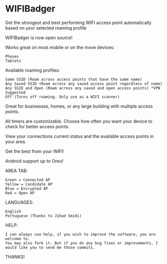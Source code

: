 # WIFIBadger
Get the strongest and best performing WIFI access point automatically based on your selected roaming profile

WIFIBadger is now open source!

Works great on most mobile or on the move devices:

    Phones
    Tablets

Available roaming profiles:

    Same SSID (Roam across access points that have the same name)
    Any Saved SSID (Roam across any saved access point regardless of name)
    Any SSID and Open (Roam across any saved and open access points) *VPN Suggested
    Off (Turns off roaming. Only use as a WIFI scanner)

Great for businesses, homes, or any large building with multiple access points.

All timers are customizable. Choose how often you want your device to check for better access points.

View your connections current status and the available access points in your area.

Get the best from your WIFI!

Android support up to Oreo!

AREA TAB:

    Green = Connected AP
    Yellow = Candidate AP
    Blue = Encrypted AP
    Red = Open AP

LANGUAGES:

    English
    Portuguese (Thanks to Jihad Smidi)
    
HELP:

    I can always use help, if you wish to improve the software, you are welcome to. 
    You may also fork it. But if you do any bug fixes or improvements, I would like you to send me those commits. 

THANKS!
